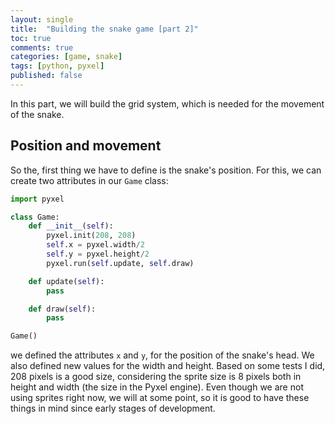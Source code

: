 ```yaml
---
layout: single
title:  "Building the snake game [part 2]"
toc: true
comments: true
categories: [game, snake]
tags: [python, pyxel]
published: false
---
```


In this part, we will build the grid system, which is needed for the movement of the snake.

## Position and movement

So the, first thing we have to define is the snake's position. For this, we can create two attributes in our `Game` class:

```python
import pyxel

class Game:
    def __init__(self):
        pyxel.init(208, 208)
        self.x = pyxel.width/2
        self.y = pyxel.height/2
        pyxel.run(self.update, self.draw)

    def update(self):
        pass

    def draw(self):
        pass

Game()
```

we defined the attributes `x` and `y`, for the position of the snake's head. We also defined new values for the width and height. Based on some tests I did, 208 pixels is a good size, considering the sprite size is 8 pixels both in height and width (the size in the Pyxel engine). Even though we are not using sprites right now, we will at some point, so it is good to have these things in mind since early stages of development.

